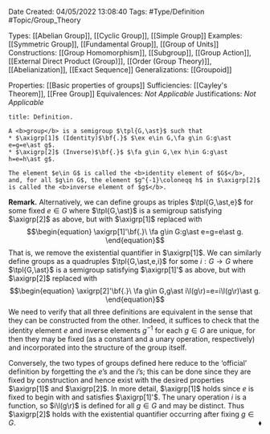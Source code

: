 <div class="topSpace"></div>

Date Created: 04/05/2022 13:08:40
Tags: #Type/Definition #Topic/Group_Theory

Types: [[Abelian Group]], [[Cyclic Group]], [[Simple Group]]
Examples: [[Symmetric Group]], [[Fundamental Group]], [[Group of Units]]
Constructions: [[Group Homomorphism]], [[Subgroup]], [[Group Action]], [[External Direct Product (Group)]], [[Order (Group Theory)]], [[Abelianization]], [[Exact Sequence]]
Generalizations: [[Groupoid]]

Properties: [[Basic properties of groups]]
Sufficiencies: [[Cayley's Theorem]], [[Free Group]]
Equivalences: <i>Not Applicable</i>
Justifications: <i>Not Applicable</i>

``` ad-Definition
title: Definition.

A <b>group</b> is a semigroup $\tpl{G,\ast}$ such that
* $\axigrp[1]$ (Identity)$\bf{.}$ $\ex e\in G,\fa g\in G:g\ast e=g=e\ast g$.
* $\axigrp[2]$ (Inverse)$\bf{.}$ $\fa g\in G,\ex h\in G:g\ast h=e=h\ast g$.

The element $e\in G$ is called the <b>identity element of $G$</b>, and, for all $g\in G$, the element $g^{-1}\coloneqq h$ in $\axigrp[2]$ is called the <b>inverse element of $g$</b>.

```

<b>Remark.</b> Alternatively, we can define groups as triples $\tpl{G,\ast,e}$ for some fixed $e\in G$ where $\tpl{G,\ast}$ is a semigroup satisfying $\axigrp[2]$ as above, but with $\axigrp[1]$ replaced with
$$\begin{equation}
    \axigrp[1]'\bf{.}\ \fa g\in G:g\ast e=g=e\ast g.
\end{equation}$$
That is, we remove the existential quantifier in $\axigrp[1]$. We can similarly define groups as a quadruples $\tpl{G,\ast,e,i}$ for some $i:G\to G$ where $\tpl{G,\ast}$ is a semigroup satisfying $\axigrp[1]'$ as above, but with $\axigrp[2]$ replaced with
$$\begin{equation}
    \axigrp[2]'\bf{.}\ \fa g\in G,g\ast i\l(g\r)=e=i\l(g\r)\ast g.
\end{equation}$$
We need to verify that all three definitions are equivalent in the sense that they can be constructed from the other. Indeed, it suffices to check that the identity element $e$ and inverse elements $g^{-1}$ for each $g\in G$ are unique, for then they may be fixed (as a constant and a unary operation, respectively) and incorporated into the structure of the group itself.

Conversely, the two types of groups defined here reduce to the $\textrm{`}$official$\textrm{'}$ definition by forgetting the $e\textrm{'}$s and the $i\textrm{'}$s; this can be done since they are fixed by construction and hence exist with the desired properties $\axigrp[1]$ and $\axigrp[2]$. In more detail, $\axigrp[1]$ holds since $e$ is fixed to begin with and satisfies $\axigrp[1]'$. The unary operation $i$ is a function, so $i\l(g\r)$ is defined for all $g\in G$ and may be distinct. Thus $\axigrp[2]$ holds with the existential quantifier occurring after fixing $g\in G$.<span style="float:right;">$\blacklozenge$</span>
